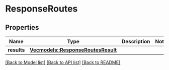 # ResponseRoutes

## Properties
Name | Type | Description | Notes
------------ | ------------- | ------------- | -------------
**results** | [**Vec<models::ResponseRoutesResult>**](ResponseRoutesResult.md) |  | 

[[Back to Model list]](../README.md#documentation-for-models) [[Back to API list]](../README.md#documentation-for-api-endpoints) [[Back to README]](../README.md)


